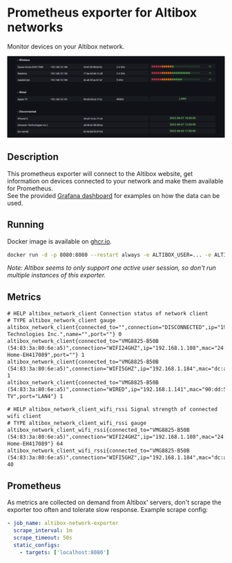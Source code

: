 # Prometheus exporter for Altibox networks

Monitor devices on your Altibox network.

![Grafana dashboard](grafana/dashboard.png)

## Description

This prometheus exporter will connect to the Altibox website, get information on devices connected to your network and make them available for Prometheus.  
See the provided [Grafana dashboard](grafana/dashboard.json) for examples on how the data can be used.

## Running

Docker image is available on [ghcr.io](https://github.com/terjesannum/altibox-network-exporter/pkgs/container/altibox-network-exporter).

```sh
docker run -d -p 8080:8080 --restart always -e ALTIBOX_USER=... -e ALTIBOX_PASSWORD=... ghcr.io/terjesannum/altibox-network-exporter:3
```

*Note: Altibox seems to only support one active user session, so don't run multiple instances of this exporter.*

## Metrics

```
# HELP altibox_network_client Connection status of network client
# TYPE altibox_network_client gauge
altibox_network_client{connected_to="",connection="DISCONNECTED",ip="192.168.1.142",mac="a0:02:dc:29:f1:ba",manufacturer="Amazon Technologies Inc.",name="",port=""} 0
altibox_network_client{connected_to="VMG8825-B50B (54:83:3a:80:6e:a5)",connection="WIFI24GHZ",ip="192.168.1.108",mac="24:6f:28:98:b4:0c",manufacturer="",name="Easee-Home-EH417089",port=""} 1
altibox_network_client{connected_to="VMG8825-B50B (54:83:3a:80:6e:a5)",connection="WIFI5GHZ",ip="192.168.1.184",mac="dc:a6:32:ca:7b:a3",manufacturer="",name="raspberrypi",port=""} 1
altibox_network_client{connected_to="VMG8825-B50B (54:83:3a:80:6e:a5)",connection="WIRED",ip="192.168.1.141",mac="90:dd:5d:cb:1f:2c",manufacturer="",name="Apple-TV",port="LAN4"} 1
```

```
# HELP altibox_network_client_wifi_rssi Signal strength of connected wifi client
# TYPE altibox_network_client_wifi_rssi gauge
altibox_network_client_wifi_rssi{connected_to="VMG8825-B50B (54:83:3a:80:6e:a5)",connection="WIFI24GHZ",ip="192.168.1.108",mac="24:6f:28:98:b4:0c",manufacturer="",name="Easee-Home-EH417089"} 64
altibox_network_client_wifi_rssi{connected_to="VMG8825-B50B (54:83:3a:80:6e:a5)",connection="WIFI5GHZ",ip="192.168.1.184",mac="dc:a6:32:ca:7b:a3",manufacturer="",name="raspberrypi"} 40
```

## Prometheus

As metrics are collected on demand from Altibox' servers, don't scrape the exporter too often and tolerate slow response. Example scrape config:

```yaml
- job_name: altibox-network-exporter
  scrape_interval: 1m
  scrape_timeout: 50s
  static_configs:
    - targets: ['localhost:8080']
```

